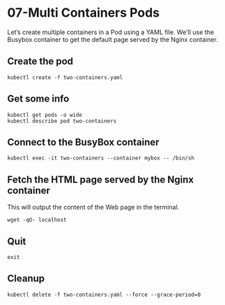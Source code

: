 # 07-Multi Containers Pods

Let’s create multiple containers in a Pod using a YAML file. We'll use the Busybox container to get the default page served by the Nginx container.

## Create the pod

    kubectl create -f two-containers.yaml

## Get some info

    kubectl get pods -o wide
    kubectl describe pod two-containers

## Connect to the BusyBox container

    kubectl exec -it two-containers --container mybox -- /bin/sh

## Fetch the HTML page served by the Nginx container

This will output the content of the Web page in the terminal.

    wget -qO- localhost

## Quit

    exit

## Cleanup

    kubectl delete -f two-containers.yaml --force --grace-period=0

